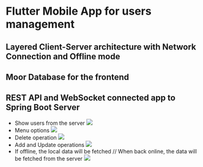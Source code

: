 # Flutter Mobile App for users management
## Layered Client-Server architecture with Network Connection and Offline mode
## Moor Database for the frontend
## REST API and WebSocket connected app to Spring Boot Server

<ul>
<li>
      <a> 
			  Show users from the server
        <img src="https://user-images.githubusercontent.com/57533863/152688352-fe6804a0-db3e-4efb-a204-529a256d1e01.png">
      </a>
</li>

<li>
      <a> 
			  Menu options
        <img src="https://user-images.githubusercontent.com/57533863/152688377-14ad03a2-0b46-4770-9e75-a3d50f9cc3d1.png">
      </a>
</li>
	
 <li>
      <a> 
			  Delete operation
        <img src="https://user-images.githubusercontent.com/57533863/152688390-8edc90fb-da54-4a09-9e0d-5869fe377160.png">
      </a>
</li>
	
<li>
      <a> 
			  Add and Update operations
        <img src="https://user-images.githubusercontent.com/57533863/152688416-4ef02037-7e07-44b4-932b-53595caca32d.png">
      </a>
</li>
  
<li>
      <a> 
			  If offline, the local data will be fetched //
        When back online, the data will be fetched from the server
        <img src="https://user-images.githubusercontent.com/57533863/152688429-4eb5a0a4-c90f-414f-931a-aa74760f0906.png">
      </a>
</li>
</ul>
